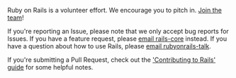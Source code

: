 Ruby on Rails is a volunteer effort. We encourage you to pitch in. [Join the team](http://contributors.rubyonrails.org)!

If you're reporting an Issue, please note that we only accept bug reports for Issues. If you have a feature request, please [email rails-core](https://groups.google.com/forum/?fromgroups#!forum/rubyonrails-core) instead. If you have a question about how to use Rails, please [email rubyonrails-talk](https://groups.google.com/forum/?fromgroups#!forum/rubyonrails-talk).

If you're submitting a Pull Request, check out the ['Contributing to Rails' guide](http://edgeguides.rubyonrails.org/contributing_to_ruby_on_rails.html) for some helpful notes.